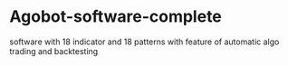 # Agobot-software-complete
software with 18 indicator and 18 patterns with feature of automatic algo trading and backtesting
